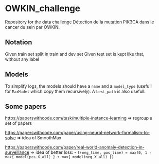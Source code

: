 # OWKIN_challenge
Repository for the data challenge Détection de la mutation PIK3CA dans le cancer du sein par OWKIN.

## Notation

Given train set split in train and dev set
Given test set is kept like that, without any label

## Models

To simplify logs, the models should have a `name` and a `model_type` (usefull for `MaxModel` which copy them recursively). A `best_path` is also usefull.

## Some papers

https://paperswithcode.com/task/multiple-instance-learning => regroup a set of papers

https://paperswithcode.com/paper/using-neural-network-formalism-to-solve => idea of SmoothMax

https://paperswithcode.com/paper/real-world-anomaly-detection-in-surveillance => idea of better loss:
    - `l(neg_lime, pos_lime) = max(0, 1 - max{ model(pos_X_all) } + max{ model(neg_X_all) })`
